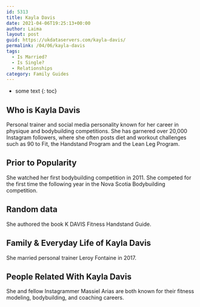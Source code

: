 ```yaml
---
id: 5313
title: Kayla Davis
date: 2021-04-06T19:25:13+00:00
author: Laima
layout: post
guid: https://ukdataservers.com/kayla-davis/
permalink: /04/06/kayla-davis
tags:
  - Is Married?
  - Is Single?
  - Relationships
category: Family Guides
---
```


* some text
{: toc}


## Who is Kayla Davis
                  
                  
                  
Personal trainer and social media personality known for her career in physique and bodybuilding competitions. She has garnered over 20,000 Instagram followers, where she often posts diet and workout challenges such as 90 to Fit, the Handstand Program and the Lean Leg Program.
                  
              
            
              
            
                
                
                
## Prior to Popularity
                  
                  
                  
She watched her first bodybuilding competition in 2011. She competed for the first time the following year in the Nova Scotia Bodybuilding competition.
                  
              
            
              
            
                
                
                
## Random data
                  
                  
                  
She authored the book K DAVIS Fitness Handstand Guide.
                  
              
            
              
            
                
                
                
## Family & Everyday Life of Kayla Davis
                  
                  
                  
She married personal trainer Leroy Fontaine in 2017.
                  
              
            
              
            
                
                
                
## People Related With Kayla Davis
                  
                  
                  
She and fellow Instagrammer Massiel Arias are both known for their fitness modeling, bodybuilding, and coaching careers.
                  
              
            
              
            
                
              
            
              
              
            
            
              
            
          
          
          